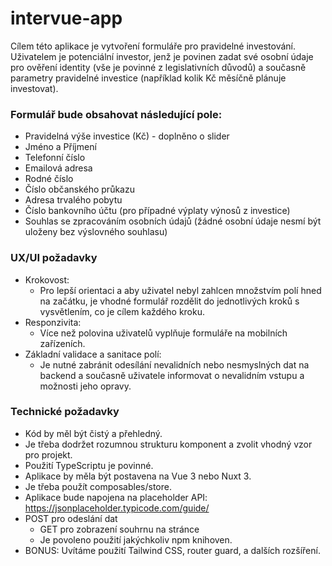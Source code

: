 # intervue-app

Cílem této aplikace je vytvoření formuláře pro pravidelné investování. Uživatelem je potenciální investor, jenž je povinen zadat své osobní údaje pro ověření identity (vše je povinné z legislativních důvodů) a současně parametry pravidelné investice (například kolik Kč měsíčně plánuje investovat).

### Formulář bude obsahovat následující pole:
- Pravidelná výše investice (Kč) - doplněno o slider
- Jméno a Příjmení
- Telefonní číslo
- Emailová adresa
- Rodné číslo
- Číslo občanského průkazu
- Adresa trvalého pobytu
- Číslo bankovního účtu (pro případné výplaty výnosů z investice)
- Souhlas se zpracováním osobních údajů (žádné osobní údaje nesmí být uloženy bez výslovného souhlasu)

### UX/UI požadavky
- Krokovost:
  - Pro lepší orientaci a aby uživatel nebyl zahlcen množstvím polí hned na začátku, je vhodné formulář rozdělit do jednotlivých kroků s vysvětlením, co je cílem každého kroku.
- Responzivita:
  - Více než polovina uživatelů vyplňuje formuláře na mobilních zařízeních.
- Základní validace a sanitace polí:
  - Je nutné zabránit odesílání nevalidních nebo nesmyslných dat na backend a současně uživatele informovat o nevalidním vstupu a možnosti jeho opravy.

### Technické požadavky
- Kód by měl být čistý a přehledný.
- Je třeba dodržet rozumnou strukturu komponent a zvolit vhodný vzor pro projekt.
- Použití TypeScriptu je povinné.
- Aplikace by měla být postavena na Vue 3 nebo Nuxt 3.
- Je třeba použít composables/store.
- Aplikace bude napojena na placeholder API: https://jsonplaceholder.typicode.com/guide/
- POST pro odeslání dat
  - GET pro zobrazení souhrnu na stránce
  - Je povoleno použití jakýchkoliv npm knihoven.
- BONUS: Uvítáme použití Tailwind CSS, router guard, a dalších rozšíření.
